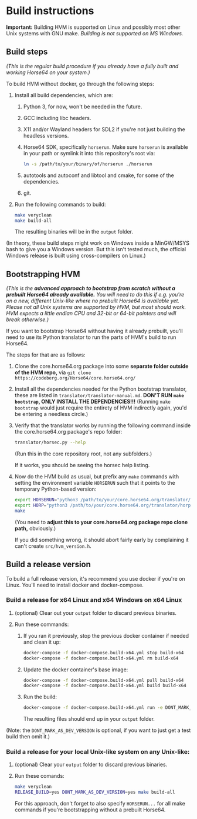 
Build instructions
==================

**Important:** Building HVM is supported on Linux and possibly
most other Unix systems with GNU make. *Building is not
supported on MS Windows.*


Build steps
-----------

*(This is the regular build procedure if you already have
a fully built and working Horse64 on your system.)*

To build HVM without docker, go through the following steps:

1. Install all build dependencies, which are:

   1. Python 3, for now, won't be needed in the future.
   2. GCC including libc headers.
   3. X11 and/or Wayland headers for SDL2 if you're not
      just building the headless versions.
   4. Horse64 SDK, specifically `horserun`. Make sure
      `horserun` is available in your path or symlink
      it into this repository's root via:

      ```bash
      ln -s /path/to/your/binary/of/horserun ./horserun
      ```
   5. autotools and autoconf and libtool and cmake, for
      some of the dependencies.
   6. git.

2. Run the following commands to build:

   ```bash
   make veryclean
   make build-all
   ```

   The resulting binaries will be in the `output` folder.

(In theory, these build steps might work on Windows
inside a MinGW/MSYS bash to give you a Windows version.
But this isn't tested much, the official Windows release
is built using cross-compilers on Linux.)


Bootstrapping HVM
-----------------

*(This is the **advanced approach to bootstrap from
scratch without a prebuilt Horse64 already available.**
You will need to do this if e.g. you're on a new,
different Unix-like where no prebuilt Horse64 is available
yet. Please not all Unix systems are supported by HVM,
but most should work. HVM expects a little endian CPU
and 32-bit or 64-bit pointers and will break otherwise.)*

If you want to bootstrap Horse64 without having it
already prebuilt, you'll need to use its Python translator
to run the parts of HVM's build to run Horse64.

The steps for that are as follows:

1. Clone the core.horse64.org package into some **separate
   folder outside of the HVM repo,**
   via `git clone https://codeberg.org/Horse64/core.horse64.org/`

2. Install all the dependencies needed for the Python
   bootstrap translator, these are listed in
   `translator/translator-manual.md`. **DON'T RUN
   `make bootstrap`, ONLY INSTALL THE DEPENDENCIES!!!**
   (Running `make bootstrap` would just require the entirety of
   HVM indirectly again, you'd be entering a needless circle.)

3. Verify that the translator works by running the following
   command inside the core.horse64.org package's repo folder:

   ```bash
   translator/horsec.py --help
   ```

   (Run this in the core repository root, not any subfolders.)

   If it works, you should be seeing the horsec help listing.

4. Now do the HVM build as usual, but prefix any `make`
   commands with setting the environment variable `HORSERUN`
   such that it points to the temporary Python-based version:

   ```bash
   export HORSERUN="python3 /path/to/your/core.horse64.org/translator/horsec_run.py"
   export HORP="python3 /path/to/your/core.horse64.org/translator/horp.py"
   make
   ```

   (You need to **adjust this to your core.horse64.org package
   repo clone path,** obviously.)

   If you did something wrong, it should abort fairly early
   by complaining it can't create `src/hvm_version.h`.


Build a release version
-----------------------

To build a full release version, it's recommend you use docker
if you're on Linux. You'll need to install docker and
docker-compose.

### Build a release for x64 Linux and x64 Windows on x64 Linux

1. (optional) Clear out your `output` folder to discard
   previous binaries.

2. Run these commands:

   1. If you ran it previously, stop the previous docker
      container if needed and clean it up:

      ```bash
      docker-compose -f docker-compose.build-x64.yml stop build-x64
      docker-compose -f docker-compose.build-x64.yml rm build-x64
      ```

   2. Update the docker container's base image:

      ```bash
      docker-compose -f docker-compose.build-x64.yml pull build-x64
      docker-compose -f docker-compose.build-x64.yml build build-x64
      ```

   3. Run the build:

      ```bash
      docker-compose -f docker-compose.build-x64.yml run -e DONT_MARK_AS_DEV_VERSION=yes build-x64
      ```

      The resulting files should end up in your `output` folder.

(Note: the `DONT_MARK_AS_DEV_VERSION` is optional, if you want
to just get a test build then omit it.)

### Build a release for your local Unix-like system on any Unix-like:

1. (optional) Clear your `output` folder to discard previous
   binaries.

3. Run these comands:

   ```bash
   make veryclean
   RELEASE_BUILD=yes DONT_MARK_AS_DEV_VERSION=yes make build-all
   ```

   For this approach, don't forget to also specify `HORSERUN...`
   for all make commands if you're bootstrapping without a prebuilt
   Horse64.


